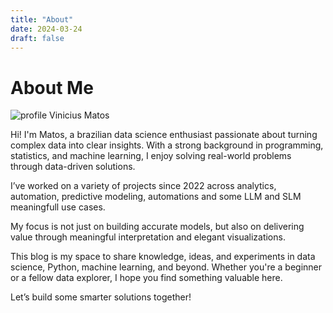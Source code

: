 ```yaml
---
title: "About"
date: 2024-03-24
draft: false
---
```

# About Me

![profile Vinicius Matos](/images/Vinicius_Matos.jpg)

Hi! I'm Matos, a brazilian data science enthusiast passionate about turning complex data into clear insights. With a strong background in programming, statistics, and machine learning, I enjoy solving real-world problems through data-driven solutions.

I’ve worked on a variety of projects since 2022 across analytics, automation, predictive modeling, automations and some LLM and SLM meaningfull use cases.

My focus is not just on building accurate models, but also on delivering value through meaningful interpretation and elegant visualizations.

This blog is my space to share knowledge, ideas, and experiments in data science, Python, machine learning, and beyond. Whether you're a beginner or a fellow data explorer, I hope you find something valuable here.


Let’s build some smarter solutions together!